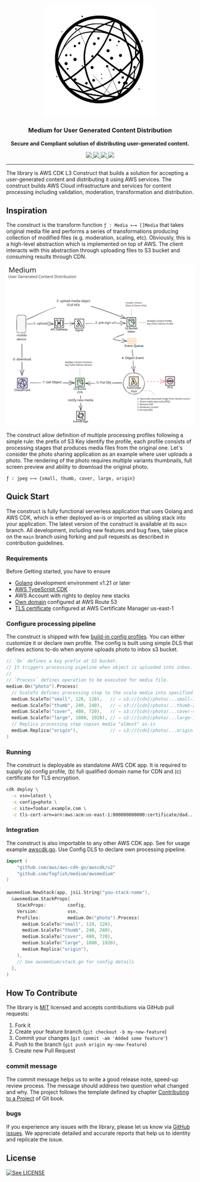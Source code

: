 <p align="center">
  <img src="./doc/medium-logo.svg" width="300" />
  <h3 align="center">Medium for User Generated Content Distribution</h3>
  <p align="center"><strong>Secure and Compliant solution of distributing user-generated content.</strong></p>

  <p align="center">
    <!-- Documentation -->
    <a href="https://pkg.go.dev/github.com/fogfish/medium">
      <img src="https://pkg.go.dev/badge/github.com/fogfish/medium" />
    </a>
    <!-- Build Status  -->
    <a href="https://github.com/fogfish/medium/actions/">
      <img src="https://github.com/fogfish/medium/workflows/build/badge.svg" />
    </a>
    <!-- GitHub -->
    <a href="http://github.com/fogfish/medium">
      <img src="https://img.shields.io/github/last-commit/fogfish/medium.svg" />
    </a>
    <!-- Coverage -->
    <a href="https://coveralls.io/github/fogfish/medium?branch=main">
      <img src="https://coveralls.io/repos/github/fogfish/medium/badge.svg?branch=main" />
    </a>
  </p>
</p>

---

The library is AWS CDK L3 Construct that builds a solution for accepting a user-generated content and distributing it using AWS services. The construct builds AWS Cloud infrastructure and services for content processing including validation, moderation, transformation and distribution. 

## Inspiration

The construct is the transform function `ƒ : Media ⟼ []Media` that takes original media file and performs a series of transformations producing collection of modified files (e.g. moderation, scaling, etc). Obviously, this is a high-level abstraction which is implemented on top of AWS. The client interacts with this abstraction through uploading files to S3 bucket and consuming results through CDN.     

![Medium for User Generated Content Distribution](doc/solution.excalidraw.svg "Medium for User Generated Content Distribution")

The construct allow definition of multiple processing profiles following a simple rule: the prefix of S3 Key identify the profile, each profile consists of processing stages that produces media files from the original one. Let's consider the photo sharing application as an example where user uploads a photo. The rendering of the photo requires multiple variants thumbnails, full screen preview and ability to download the original photo.

```
ƒ : jpeg ⟼ {small, thumb, cover, large, origin}
```


## Quick Start

The construct is fully functional serverless application that uses Golang and AWS CDK, which is ether deployed as-is or imported as sibling stack into your application. The latest version of the construct is available at its `main` branch. All development, including new features and bug fixes, take place on the `main` branch using forking and pull requests as described in contribution guidelines.


### Requirements

Before Getting started, you have to ensure

* [Golang](https://golang.org/dl/) development environment v1.21 or later
* [AWS TypeScript CDK](https://docs.aws.amazon.com/cdk/latest/guide/getting_started.html)
* AWS Account with rights to deploy new stacks
* [Own domain](https://docs.aws.amazon.com/Route53/latest/DeveloperGuide/domain-register.html) configured at AWS Route 53
* [TLS certificate](https://docs.aws.amazon.com/AmazonCloudFront/latest/DeveloperGuide/cnames-and-https-requirements.html#https-requirements-aws-region) configured at AWS Certificate Manager us-east-1

### Configure processing pipeline

The construct is shipped with few [build-in config profiles](./awsmedium/config.go). You can either customize it or declare own profile. The config is built using simple DLS that defines actions to-do when anyone uploads photo to inbox s3 bucket. 

```go
// `On` defines a key prefix at S3 bucket.
// It triggers processing pipeline when object is uploaded into inbox.
//
// `Process` defines operation to be executed for media file.
medium.On("photo").Process(
  // ScaleTo defines processing step to the scale media into specified resolution
  medium.ScaleTo("small", 128, 128),   // ⇒ s3://{cdn}/photo/...small-128x128.jpg
  medium.ScaleTo("thumb", 240, 240),   // ⇒ s3://{cdn}/photo/...thumb-240x240.jpg
  medium.ScaleTo("cover", 480, 720),   // ⇒ s3://{cdn}/photo/...cover-480x720.jpg
  medium.ScaleTo("large", 1080, 1920), // ⇒ s3://{cdn}/photo/...large-1080x1920.jpg
  // Replica processing step copies media "almost" as-is
  medium.Replica("origin"),            // ⇒ s3://{cdn}/photo/...origin
)
```


### Running

The construct is deployable as standalone AWS CDK app. It is required to supply (a) config profile, (b) full qualified domain name for CDN and (c) certificate for TLS encryption.

```bash
cdk deploy \
  -c vsn=latest \
  -c config=photo \
  -c site=foobar.example.com \
  -c tls-cert-arn=arn:aws:acm:us-east-1:000000000000:certificate/dad...cafe
```

### Integration

The construct is also importable to any other AWS CDK app. See for usage example [awscdk.go](./cmd/cloud/awscdk.go). Use Config DLS to declare own processing pipeline.

```go
import (
	"github.com/aws/aws-cdk-go/awscdk/v2"
	"github.com/fogfish/medium/awsmedium"
)

awsmedium.NewStack(app, jsii.String("you-stack-name"),
  &awsmedium.StackProps{
    StackProps:        config,
    Version:           vsn,
    Profiles:          medium.On("photo").Process(
      medium.ScaleTo("small", 128, 128),
      medium.ScaleTo("thumb", 240, 240),
      medium.ScaleTo("cover", 480, 720),
      medium.ScaleTo("large", 1080, 1920),
      medium.Replica("origin"),
    ),
    // See awsmedium/stack.go for config details
  },
)
```

## How To Contribute

The library is [MIT](LICENSE) licensed and accepts contributions via GitHub pull requests:

1. Fork it
2. Create your feature branch (`git checkout -b my-new-feature`)
3. Commit your changes (`git commit -am 'Added some feature'`)
4. Push to the branch (`git push origin my-new-feature`)
5. Create new Pull Request


### commit message

The commit message helps us to write a good release note, speed-up review process. The message should address two question what changed and why. The project follows the template defined by chapter [Contributing to a Project](http://git-scm.com/book/ch5-2.html) of Git book.

### bugs

If you experience any issues with the library, please let us know via [GitHub issues](https://github.com/fogfish/medium/issue). We appreciate detailed and accurate reports that help us to identity and replicate the issue. 

## License

[![See LICENSE](https://img.shields.io/github/license/fogfish/medium.svg?style=for-the-badge)](LICENSE)